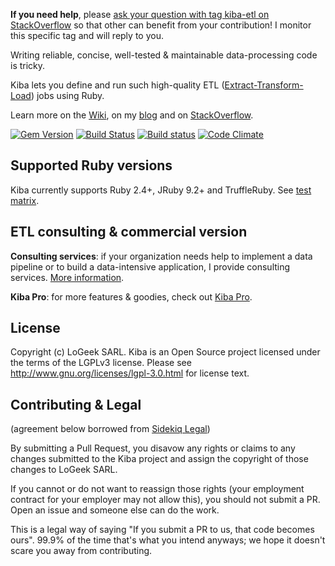 **If you need help**, please [ask your question with tag kiba-etl on StackOverflow](http://stackoverflow.com/questions/ask?tags=kiba-etl) so that other can benefit from your contribution! I monitor this specific tag and will reply to you.

Writing reliable, concise, well-tested & maintainable data-processing code is tricky.

Kiba lets you define and run such high-quality ETL ([Extract-Transform-Load](http://en.wikipedia.org/wiki/Extract,_transform,_load)) jobs using Ruby.

Learn more on the [Wiki](https://github.com/thbar/kiba/wiki), on my [blog](http://thibautbarrere.com) and on [StackOverflow](http://stackoverflow.com/questions/tagged/kiba-etl).

[![Gem Version](https://badge.fury.io/rb/kiba.svg)](http://badge.fury.io/rb/kiba)
[![Build Status](https://travis-ci.org/thbar/kiba.svg?branch=master)](https://travis-ci.org/thbar/kiba) [![Build status](https://ci.appveyor.com/api/projects/status/v05jcyhpp1mueq9i?svg=true)](https://ci.appveyor.com/project/thbar/kiba) [![Code Climate](https://codeclimate.com/github/thbar/kiba/badges/gpa.svg)](https://codeclimate.com/github/thbar/kiba)

## Supported Ruby versions

Kiba currently supports Ruby 2.4+, JRuby 9.2+ and TruffleRuby. See [test matrix](https://travis-ci.org/thbar/kiba).

## ETL consulting & commercial version

**Consulting services**: if your organization needs help to implement a data pipeline or to build a data-intensive application, I provide consulting services. [More information](http://thibautbarrere.com/hire-me/).

**Kiba Pro**: for more features & goodies, check out [Kiba Pro](https://github.com/thbar/kiba/wiki#kiba-pro).

## License

Copyright (c) LoGeek SARL. Kiba is an Open Source project licensed under the terms of
the LGPLv3 license.  Please see <http://www.gnu.org/licenses/lgpl-3.0.html> for license text.

## Contributing & Legal

(agreement below borrowed from [Sidekiq Legal](https://github.com/mperham/sidekiq/blob/master/Contributing.md))

By submitting a Pull Request, you disavow any rights or claims to any changes submitted to the Kiba project and assign the copyright of those changes to LoGeek SARL.

If you cannot or do not want to reassign those rights (your employment contract for your employer may not allow this), you should not submit a PR. Open an issue and someone else can do the work.

This is a legal way of saying "If you submit a PR to us, that code becomes ours". 99.9% of the time that's what you intend anyways; we hope it doesn't scare you away from contributing.

